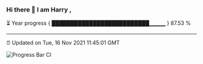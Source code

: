 ### Hi there 👋 I am Harry , 

⏳ Year progress { ██████████████████████████▁▁▁▁ } 87.53 %

---

⏰ Updated on Tue, 16 Nov 2021 11:45:01 GMT

![Progress Bar CI](https://github.com/duykhang68/duykhang68/workflows/Progress%20Bar%20CI/badge.svg)
